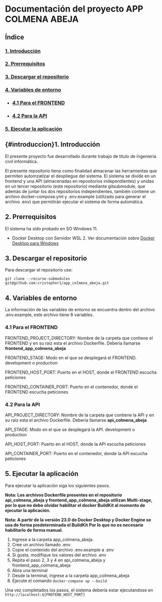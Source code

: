 # Documentación del proyecto APP COLMENA ABEJA

## Índice

### [1. Introducción](#introduccion)

### [2. Prerrequisitos](#prerrequisitos)

### [3. Descargar el repositorio](#descarga)

### [4. Variables de entorno](#entorno)

 * ### [4.1 Para el FRONTEND](#entorno-frontend)

 * ### [4.2 Para la API](#entorno-api)

### [5. Ejecutar la aplicación](#run)

## {#introduccion}1. Introducción

El presente proyecto fue desarrollado durante trabajo de titulo de ingeniería civil informática.

El presente repositorio tiene como finalidad almacenar las herramientas que permiten automzatizar el
despliegue del sistema. El sistema se divide en un frontend y una API (almacenadas en repositorios independientes)
y unidas en un tercer repositorio (este repositorio) mediante gitsubmodule, que además de juntar los dos
repositorios independientes, también contiene un archivo docker-compose.yml y .env.example (utilizado
para generar el archivo .env) que permitirán ejecutar el sistema de forma automática.

## <a id="prerrequisitos"></a>2. Prerrequisitos

El sistema ha sido probado en SO Windows 11.

* Docker Desktop con Servidor WSL 2. Ver documentación sobre [Docker Desktop para Windows](https://docs.docker.com/desktop/install/windows-install/)

## <a id="descarga"></a>3. Descargar el repositorio

Para descargar el repositorio use:
    
    git clone --recurse-submodules git@github.com:cristopher1/app_colmena_abeja.git

## <a id="entorno"></a>4. Variables de entorno

La información de las variables de entorno se encuentra dentro del archivo .env.example, este archivo
tiene 8 variables.

### <a id="entorno-frontend"></a>4.1 Para el FRONTEND

FRONTEND_PROJECT_DIRECTORY: Nombre de la carpeta que contiene el FRONTEND y en su raíz esta el
archivo Dockerfile. Debería llamarse **frontend_app_colmena_abeja**

FRONTEND_STAGE: Modo en el que se desplegará el FRONTEND. development o production

FRONTEND_HOST_PORT: Puerto en el HOST, donde el FRONTEND escucha peticiones

FRONTEND_CONTAINER_PORT: Puerto en el contenedor, donde el FRONTEND escucha peticiones

### <a id="entorno-api"></a>4.2 Para la API

API_PROJECT_DIRECTORY: Nombre de la carpeta que contiene la API y en su raíz esta el
archivo Dockerfile. Debería llamarse **api_colmena_abeja**

API_STAGE: Modo en el que se desplegará la API. development o production

API_HOST_PORT: Puerto en el HOST, donde la API escucha peticiones

API_CONTAINER_PORT: Puerto en el contenedor, donde la API escucha peticiones

## <a id="run"></a>5. Ejecutar la aplicación

Para ejecutar la aplicación siga los siguientes pasos.

**Nota: Los archivos Dockerfile presentes en el repositorio api_colmena_abeja y frontend_app_colmena_abeja utilizan**
**Multi-stage, por lo que no debe olvidar habilitar el docker BuildKit al momento de ejecutar la aplicación.**

**Nota: A partir de la versión 23.0 de Docker Desktop y Docker Engine se usa de forma predeterminada el BuildKit**
**Por lo que no es necesario habilitarlo de forma manual.**

1. Ingrese a la carpeta app_colmena_abeja.
2. Cree un archivo llamado .env
3. Copie el contenido del archivo .env.example a .env
4. Si gusta, modifique los valores del archivo .env
5. Repita el paso 2, 3 y 4 en api_colmena_abeja y frontend_app_colmena_abeja
6. Abra una terminal
7. Desde la terminal, ingrese a la carpeta app_colmena_abeja
8. Ejecute el comando `docker-compose up --build`

Una vez completados los pasos, el sistema debería estar ejecutandose en `http://localhost:${FROTEND_HOST_PORT}`
